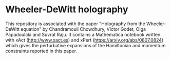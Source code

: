 # Wheeler-DeWitt holography

This repository is associated with the paper "Holography from the Wheeler-DeWitt equation" by Chandramouli Chowdhury, Victor Godet, Olga Papadoulaki and Suvrat Raju. It contains a Mathematica notebook written with xAct (http://www.xact.es) and xPert (https://arxiv.org/abs/0807.0824) which gives the perturbative expansions of the Hamiltonian and momentum constraints reported in this paper.
